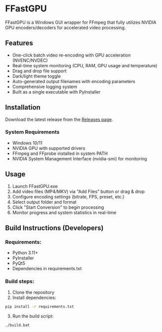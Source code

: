 # FFastGPU

FFastGPU is a Windows GUI wrapper for FFmpeg that fully utilizes NVIDIA GPU encoders/decoders for accelerated video processing.

## Features
- One-click batch video re-encoding with GPU acceleration (NVENC/NVDEC)
- Real-time system monitoring (CPU, RAM, GPU usage and temperature)
- Drag and drop file support
- Dark/light theme toggle
- Auto-generated output filenames with encoding parameters
- Comprehensive logging system
- Built as a single executable with PyInstaller

## Installation
Download the latest release from the [Releases page](https://github.com/Msadr471/FFastGPU_FFmpeg/releases).

### System Requirements
- Windows 10/11
- NVIDIA GPU with supported drivers
- FFmpeg and FFprobe installed in system PATH
- NVIDIA System Management Interface (nvidia-smi) for monitoring

## Usage
1. Launch FFastGPU.exe
2. Add video files (MP4/MKV) via "Add Files" button or drag & drop
3. Configure encoding settings (bitrate, FPS, preset, etc.)
4. Select output folder and format
5. Click "Start Conversion" to begin processing
6. Monitor progress and system statistics in real-time

## Build Instructions (Developers)

### Requirements:
- Python 3.11+
- PyInstaller
- PyQt5
- Dependencies in requirements.txt

### Build steps:
1. Clone the repository
2. Install dependencies:
```bash
pip install -r requirements.txt
```
3. Run the build script:
```bash
./build.bat
```